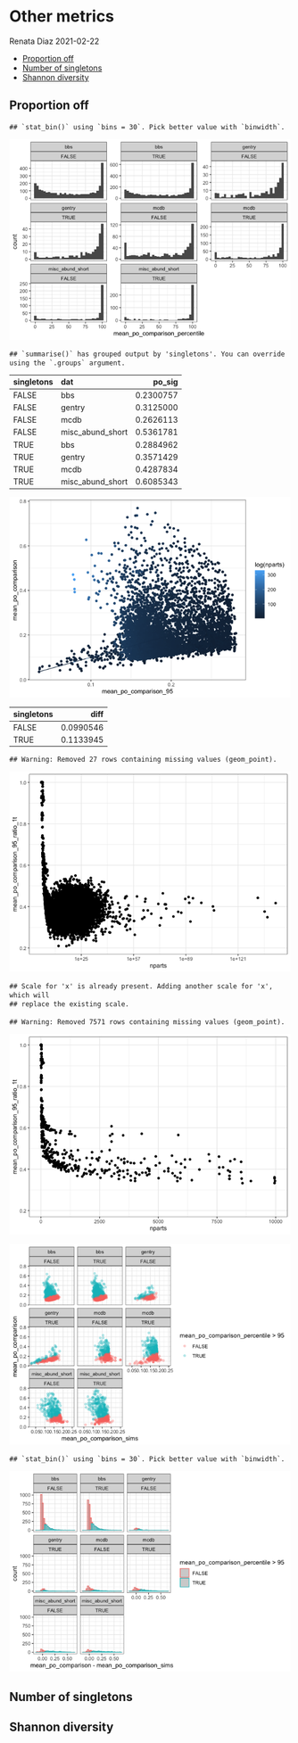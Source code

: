 Other metrics
================
Renata Diaz
2021-02-22

  - [Proportion off](#proportion-off)
  - [Number of singletons](#number-of-singletons)
  - [Shannon diversity](#shannon-diversity)

## Proportion off

    ## `stat_bin()` using `bins = 30`. Pick better value with `binwidth`.

![](additional_metrics_results_files/figure-gfm/unnamed-chunk-1-1.png)<!-- -->

    ## `summarise()` has grouped output by 'singletons'. You can override using the `.groups` argument.

<div class="kable-table">

| singletons | dat                |   po\_sig |
| :--------- | :----------------- | --------: |
| FALSE      | bbs                | 0.2300757 |
| FALSE      | gentry             | 0.3125000 |
| FALSE      | mcdb               | 0.2626113 |
| FALSE      | misc\_abund\_short | 0.5361781 |
| TRUE       | bbs                | 0.2884962 |
| TRUE       | gentry             | 0.3571429 |
| TRUE       | mcdb               | 0.4287834 |
| TRUE       | misc\_abund\_short | 0.6085343 |

</div>

![](additional_metrics_results_files/figure-gfm/unnamed-chunk-1-2.png)<!-- -->

<div class="kable-table">

| singletons |      diff |
| :--------- | --------: |
| FALSE      | 0.0990546 |
| TRUE       | 0.1133945 |

</div>

    ## Warning: Removed 27 rows containing missing values (geom_point).

![](additional_metrics_results_files/figure-gfm/unnamed-chunk-1-3.png)<!-- -->

    ## Scale for 'x' is already present. Adding another scale for 'x', which will
    ## replace the existing scale.

    ## Warning: Removed 7571 rows containing missing values (geom_point).

![](additional_metrics_results_files/figure-gfm/unnamed-chunk-1-4.png)<!-- -->

![](additional_metrics_results_files/figure-gfm/unnamed-chunk-2-1.png)<!-- -->

    ## `stat_bin()` using `bins = 30`. Pick better value with `binwidth`.

![](additional_metrics_results_files/figure-gfm/unnamed-chunk-2-2.png)<!-- -->

## Number of singletons

## Shannon diversity
